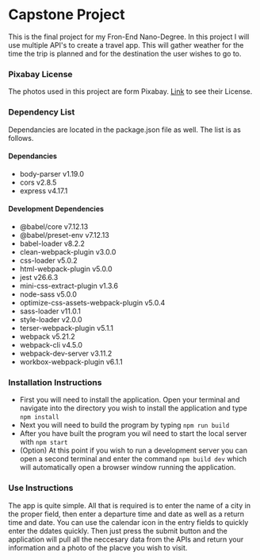 # Capstone Project
This is the final project for my Fron-End Nano-Degree. In this project I will use multiple API's to create a travel app.
This will gather weather for the time the trip is planned and for the destination the user wishes to go to.

### Pixabay License
The photos used in this project are form Pixabay. [Link](https://pixabay.com/service/license/) to see their License.

### Dependency List
Dependancies are located in the package.json file as well. The list is as follows.

#### Dependancies
* body-parser v1.19.0
* cors v2.8.5
* express v4.17.1

#### Development Dependencies
* @babel/core v7.12.13
* @babel/preset-env v7.12.13
* babel-loader v8.2.2
* clean-webpack-plugin v3.0.0
* css-loader v5.0.2
* html-webpack-plugin v5.0.0
* jest v26.6.3
* mini-css-extract-plugin v1.3.6
* node-sass v5.0.0
* optimize-css-assets-webpack-plugin v5.0.4
* sass-loader v11.0.1
* style-loader v2.0.0
* terser-webpack-plugin v5.1.1
* webpack v5.21.2
* webpack-cli v4.5.0
* webpack-dev-server v3.11.2
* workbox-webpack-plugin v6.1.1

### Installation Instructions
* First you will need to install the application. Open your terminal and navigate into the directory you wish to install the application and type `npm install`
* Next you will need to build the program by typing `npm run build`
* After you have built the program you wil need to start the local server with `npm start`
* (Option) At this point if you wish to run a development server you can open a second terminal and enter the command `npm build dev` which will automatically open a browser window running the application.

### Use Instructions
The app is quite simple. All that is required is to enter the name of a city in the proper field, then enter a departure time and date as well as a return time and date. You can use the calendar icon in the entry fields to quickly enter the ddates quickly. Then just press the submit button and the application will pull all the neccesary data from the APIs and return your information and a photo of the placve you wish to visit.
